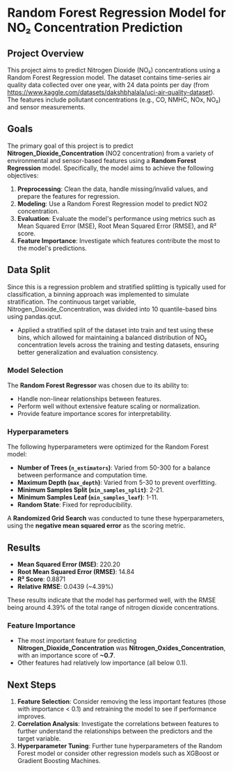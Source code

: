 # Random Forest Regression Model for NO₂ Concentration Prediction

## Project Overview

This project aims to predict Nitrogen Dioxide (NO₂) concentrations using a Random Forest Regression model. The dataset contains time-series air quality data collected over one year, with 24 data points per day (from https://www.kaggle.com/datasets/dakshbhalala/uci-air-quality-dataset). The features include pollutant concentrations (e.g., CO, NMHC, NOx, NO₂) and sensor measurements.

## Goals

The primary goal of this project is to predict **Nitrogen_Dioxide_Concentration** (NO2 concentration) from a variety of environmental and sensor-based features using a **Random Forest Regression** model. Specifically, the model aims to achieve the following objectives:
1. **Preprocessing**: Clean the data, handle missing/invalid values, and prepare the features for regression.
2. **Modeling**: Use a Random Forest Regression model to predict NO2 concentration.
3. **Evaluation**: Evaluate the model's performance using metrics such as Mean Squared Error (MSE), Root Mean Squared Error (RMSE), and R² score.
4. **Feature Importance**: Investigate which features contribute the most to the model's predictions.

## Data Split
Since this is a regression problem and stratified splitting is typically used for classification, a binning approach was implemented to simulate stratification. The continuous target variable, Nitrogen_Dioxide_Concentration, was divided into 10 quantile-based bins using pandas.qcut.
- Applied a stratified split of the dataset into train and test using these bins, which allowed for maintaining a balanced distribution of NO₂ concentration levels across the training and testing datasets, ensuring better generalization and evaluation consistency.

### Model Selection
The **Random Forest Regressor** was chosen due to its ability to:
- Handle non-linear relationships between features.
- Perform well without extensive feature scaling or normalization.
- Provide feature importance scores for interpretability.

### Hyperparameters
The following hyperparameters were optimized for the Random Forest model:
- **Number of Trees (`n_estimators`)**: Varied from 50-300 for a balance between performance and computation time.
- **Maximum Depth (`max_depth`)**: Varied from 5-30 to prevent overfitting.
- **Minimum Samples Split (`min_samples_split`)**: 2-21.
- **Minimum Samples Leaf (`min_samples_leaf`)**: 1-11.
- **Random State**: Fixed for reproducibility.

A **Randomized Grid Search** was conducted to tune these hyperparameters, using the **negative mean squared error** as the scoring metric.

## Results

- **Mean Squared Error (MSE)**: 220.20
- **Root Mean Squared Error (RMSE)**: 14.84
- **R² Score**: 0.8871
- **Relative RMSE**: 0.0439 (~4.39%)

These results indicate that the model has performed well, with the RMSE being around 4.39% of the total range of nitrogen dioxide concentrations.

### Feature Importance
- The most important feature for predicting **Nitrogen_Dioxide_Concentration** was **Nitrogen_Oxides_Concentration**, with an importance score of **~0.7**.
- Other features had relatively low importance (all below 0.1).

## Next Steps

1. **Feature Selection**: Consider removing the less important features (those with importance < 0.1) and retraining the model to see if performance improves.
2. **Correlation Analysis**: Investigate the correlations between features to further understand the relationships between the predictors and the target variable.
3. **Hyperparameter Tuning**: Further tune hyperparameters of the Random Forest model or consider other regression models such as XGBoost or Gradient Boosting Machines.


